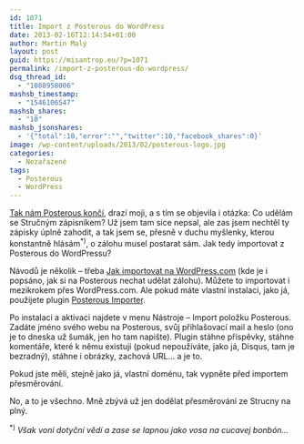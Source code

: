 ```yaml
---
id: 1071
title: Import z Posterous do WordPress
date: 2013-02-16T12:14:54+01:00
author: Martin Malý
layout: post
guid: https://misantrop.eu/?p=1071
permalink: /import-z-posterous-do-wordpress/
dsq_thread_id:
  - "1088958006"
mashsb_timestamp:
  - "1546106547"
mashsb_shares:
  - "10"
mashsb_jsonshares:
  - '{"total":10,"error":"","twitter":10,"facebook_shares":0}'
image: /wp-content/uploads/2013/02/posterous-logo.jpg
categories:
  - Nezařazené
tags:
  - Posterous
  - WordPress
---
```

[Tak nám Posterous končí](https://blog.posterous.com/thanks-from-posterous), drazí moji, a s tím se objevila i otázka: Co udělám se Stručným zápisníkem? Už jsem tam sice nepsal, ale zas jsem nechtěl ty zápisky úplně zahodit, a tak jsem se, přesně v duchu myšlenky, kterou konstantně hlásám<sup>*)</sup>, o zálohu musel postarat sám. Jak tedy importovat z Posterous do WordPressu?

<!--more-->

Návodů je několik &#8211; třeba [Jak importovat na WordPress.com](https://en.support.wordpress.com/import/import-from-posterous/) (kde je i popsáno, jak si na Posterous nechat udělat zálohu). Můžete to importovat i mezikrokem přes WordPress.com. Ale pokud máte vlastní instalaci, jako já, použijete plugin [Posterous Importer](https://wordpress.org/extend/plugins/posterous-importer/).

Po instalaci a aktivaci najdete v menu Nástroje &#8211; Import položku Posterous. Zadáte jméno svého webu na Posterous, svůj přihlašovací mail a heslo (ono je to dneska už šumák, jen ho tam napište). Plugin stáhne příspěvky, stáhne komentáře, které k němu existují (pokud nepoužíváte, jako já, Disqus, tam je bezradný), stáhne i obrázky, zachová URL&#8230; a je to.

Pokud jste měli, stejně jako já, vlastní doménu, tak vypněte před importem přesměrování.

No, a to je všechno. Mně zbývá už jen dodělat přesměrování ze Strucny na plný.

<sup>*)</sup> _Však voni dotyční vědí a zase se lapnou jako vosa na cucavej bonbón&#8230;_